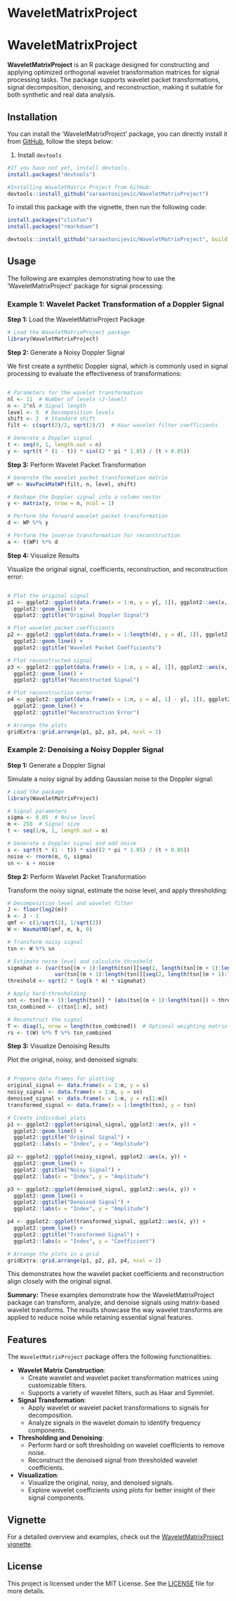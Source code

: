 WaveletMatrixProject
================

# WaveletMatrixProject

<!-- badges: start -->
<!-- badges: end -->

**WaveletMatrixProject** is an R package designed for constructing and
applying optimized orthogonal wavelet transformation matrices for signal
processing tasks. The package supports wavelet packet transformations,
signal decomposition, denoising, and reconstruction, making it suitable
for both synthetic and real data analysis.

## Installation

You can install the ‘WaveletMatrixProject’ package, you can directly
install it from
[GitHub](https://github.com/saraantonijevic/WaveletMatrixProject),
follow the steps below:

1.  Install `devtools`

``` r
#If you have not yet, install devtools.
install.packages("devtools")

#Installing WaveletMatrix Project from GitHub:
devtools::install_github("saraantonijevic/WaveletMatrixProject")
```

To install this package with the vignette, then run the following code:

``` r
install.packages("clinfun")
install.packages("rmarkdown")

devtools::install_github("saraantonijevic/WaveletMatrixProject", build_vignettes = TRUE, force = TRUE)
```

## Usage

The following are examples demonstrating how to use the
‘WaveletMatrixProject’ package for signal processing:

### Example 1: Wavelet Packet Transformation of a Doppler Signal

**Step 1:** Load the WaveletMatrixProject Package

``` r
# Load the WaveletMatrixProject package
library(WaveletMatrixProject)
```

**Step 2:** Generate a Noisy Doppler Signal

We first create a synthetic Doppler signal, which is commonly used in
signal processing to evaluate the effectiveness of transformations:

``` r

# Parameters for the wavelet transformation
nl <- 11  # Number of levels (J-level)
n <- 2^nl # Signal length
level <- 5  # Decomposition levels
shift <- 2  # Standard shift
filt <- c(sqrt(2)/2, sqrt(2)/2)  # Haar wavelet filter coefficients

# Generate a Doppler signal
t <- seq(0, 1, length.out = n)
y <- sqrt(t * (1 - t)) * sin((2 * pi * 1.05) / (t + 0.05))
```

**Step 3:** Perform Wavelet Packet Transformation

``` r
# Generate the wavelet packet transformation matrix
WP <- WavPackMatWP(filt, n, level, shift)

# Reshape the Doppler signal into a column vector
y <- matrix(y, nrow = n, ncol = 1)

# Perform the forward wavelet packet transformation
d <- WP %*% y

# Perform the inverse transformation for reconstruction
a <- t(WP) %*% d
```

**Step 4:** Visualize Results

Visualize the original signal, coefficients, reconstruction, and
reconstruction error:

``` r

# Plot the original signal
p1 <- ggplot2::ggplot(data.frame(x = 1:n, y = y[, 1]), ggplot2::aes(x, y)) +
  ggplot2::geom_line() +
  ggplot2::ggtitle("Original Doppler Signal")

# Plot wavelet packet coefficients
p2 <- ggplot2::ggplot(data.frame(x = 1:length(d), y = d[, 1]), ggplot2::aes(x, y)) +
  ggplot2::geom_line() +
  ggplot2::ggtitle("Wavelet Packet Coefficients")

# Plot reconstructed signal
p3 <- ggplot2::ggplot(data.frame(x = 1:n, y = a[, 1]), ggplot2::aes(x, y)) +
  ggplot2::geom_line() +
  ggplot2::ggtitle("Reconstructed Signal")

# Plot reconstruction error
p4 <- ggplot2::ggplot(data.frame(x = 1:n, y = a[, 1] - y[, 1]), ggplot2::aes(x, y)) +
  ggplot2::geom_line() +
  ggplot2::ggtitle("Reconstruction Error")

# Arrange the plots
gridExtra::grid.arrange(p1, p2, p3, p4, ncol = 2)
```

### Example 2: Denoising a Noisy Doppler Signal

**Step 1:** Generate a Doppler Signal

Simulate a noisy signal by adding Gaussian noise to the Doppler signal:

``` r
# Load the package
library(WaveletMatrixProject)

# Signal parameters
sigma <- 0.05  # Noise level
m <- 250  # Signal size
t <- seq(1/m, 1, length.out = m)

# Generate a Doppler signal and add noise
s <- sqrt(t * (1 - t)) * sin((2 * pi * 1.05) / (t + 0.05))
noise <- rnorm(m, 0, sigma)
sn <- s + noise
```

**Step 2:** Perform Wavelet Packet Transformation

Transform the noisy signal, estimate the noise level, and apply
thresholding:

``` r
# Decomposition level and wavelet filter
J <- floor(log2(m))
k <- J - 1
qmf <- c(1/sqrt(2), 1/sqrt(2))
W <- WavmatND(qmf, m, k, 0)

# Transform noisy signal
tsn <- W %*% sn

# Estimate noise level and calculate threshold
sigmahat <- (var(tsn[(m + 1):length(tsn)][seq(1, length(tsn[(m + 1):length(tsn)]), 2)]) +
               var(tsn[(m + 1):length(tsn)][seq(2, length(tsn[(m + 1):length(tsn)]), 2)])) / 2
threshold <- sqrt(2 * log(k * m) * sigmahat)

# Apply hard-thresholding
snt <- tsn[(m + 1):length(tsn)] * (abs(tsn[(m + 1):length(tsn)]) > threshold)
tsn_combined <- c(tsn[1:m], snt)

# Reconstruct the signal
T <- diag(1, nrow = length(tsn_combined))  # Optional weighting matrix
rs <- t(W) %*% T %*% tsn_combined
```

**Step 3:** Visualize Denoising Results

Plot the original, noisy, and denoised signals:

``` r

# Prepare data frames for plotting
original_signal <- data.frame(x = 1:m, y = s)
noisy_signal <- data.frame(x = 1:m, y = sn)
denoised_signal <- data.frame(x = 1:m, y = rs[1:m])
transformed_signal <- data.frame(x = 1:length(tsn), y = tsn)

# Create individual plots
p1 <- ggplot2::ggplot(original_signal, ggplot2::aes(x, y)) +
  ggplot2::geom_line() +
  ggplot2::ggtitle("Original Signal") +
  ggplot2::labs(x = "Index", y = "Amplitude")

p2 <- ggplot2::ggplot(noisy_signal, ggplot2::aes(x, y)) +
  ggplot2::geom_line() +
  ggplot2::ggtitle("Noisy Signal") +
  ggplot2::labs(x = "Index", y = "Amplitude")

p3 <- ggplot2::ggplot(denoised_signal, ggplot2::aes(x, y)) +
  ggplot2::geom_line() +
  ggplot2::ggtitle("Denoised Signal") +
  ggplot2::labs(x = "Index", y = "Amplitude")

p4 <- ggplot2::ggplot(transformed_signal, ggplot2::aes(x, y)) +
  ggplot2::geom_line() +
  ggplot2::ggtitle("Transformed Signal") +
  ggplot2::labs(x = "Index", y = "Coefficient")

# Arrange the plots in a grid
gridExtra::grid.arrange(p1, p2, p3, p4, ncol = 2)
```

This demonstrates how the wavelet packet coefficients and reconstruction
align closely with the original signal.

**Summary:** These examples demonstrate how the WaveletMatrixProject
package can transform, analyze, and denoise signals using matrix-based
wavelet transforms. The results showcase the way wavelet transforms are
applied to reduce noise while retaining essential signal features.

## Features

The `WaveletMatrixProject` package offers the following functionalities:

- **Wavelet Matrix Construction**:
  - Create wavelet and wavelet packet transformation matrices using
    customizable filters.
  - Supports a variety of wavelet filters, such as Haar and Symmlet.
- **Signal Transformation**:
  - Apply wavelet or wavelet packet transformations to signals for
    decomposition.
  - Analyze signals in the wavelet domain to identify frequency
    components.
- **Thresholding and Denoising**:
  - Perform hard or soft thresholding on wavelet coefficients to remove
    noise.
  - Reconstruct the denoised signal from thresholded wavelet
    coefficients.
- **Visualization**:
  - Visualize the original, noisy, and denoised signals.
  - Explore wavelet coefficients using plots for better insight of their
    signal components.

## Vignette

For a detailed overview and examples, check out the
[WaveletMatrixProject
vignette](https://saraantonijevic.github.io/WaveletMatrixProject/articles/WaveletMatrixProject.html).

## License

This project is licensed under the MIT License. See the
[LICENSE](LICENSE.md) file for more details.
